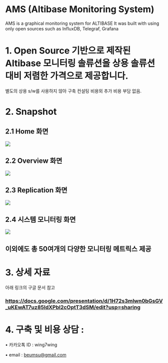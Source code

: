 # AMS (Altibase Monitoring System)
AMS is a graphical monitoring system for ALTIBASE
It was built with using only open sources  such as  InfluxDB, Telegraf, Grafana


# 1. Open Source 기반으로 제작된  Altibase  모니터링 솔류션을 상용 솔류션 대비 저렴한 가격으로  제공합니다.  

별도의  상용 s/w를 사용하지 않아   구축 컨설팅 비용외 추가 비용  부담 없음.

 

# 2. Snapshot 

## 2.1 Home 화면

![](https://t1.daumcdn.net/cfile/tistory/99405A455B580E050A)

## 2.2  Overview 화면

![](https://t1.daumcdn.net/cfile/tistory/99916B455B580E061A)

## 2.3 Replication 화면

![](https://t1.daumcdn.net/cfile/tistory/992E4D455B580E0625)

## 2.4 시스템 모니터링 화면 

![](https://t1.daumcdn.net/cfile/tistory/996FA6455B580E0705)



## 이외에도 총 50여개의  다양한 모니터링 메트릭스 제공



# 3. 상세 자료

아래 링크의 구글 문서 참고

### <https://docs.google.com/presentation/d/1H72s3mlwn0bGsGV_uKEwAT7uz85ldXPbl2cOptT3dSM/edit?usp=sharing> 

 

# 4.  구축 및 비용 상담 :  

• 카카오톡 ID :  wing7wing

• email :  beumsu@gmail.com
